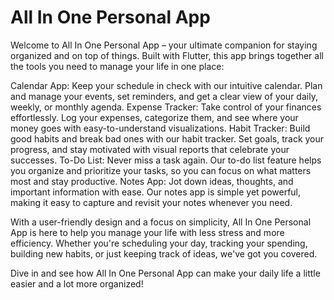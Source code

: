 # All In One Personal App

Welcome to All In One Personal App – your ultimate companion for staying organized and on top of things. Built with Flutter, this app brings together all the tools you need to manage your life in one place:

Calendar App: Keep your schedule in check with our intuitive calendar. Plan and manage your events, set reminders, and get a clear view of your daily, weekly, or monthly agenda.
Expense Tracker: Take control of your finances effortlessly. Log your expenses, categorize them, and see where your money goes with easy-to-understand visualizations.
Habit Tracker: Build good habits and break bad ones with our habit tracker. Set goals, track your progress, and stay motivated with visual reports that celebrate your successes.
To-Do List: Never miss a task again. Our to-do list feature helps you organize and prioritize your tasks, so you can focus on what matters most and stay productive.
Notes App: Jot down ideas, thoughts, and important information with ease. Our notes app is simple yet powerful, making it easy to capture and revisit your notes whenever you need.

With a user-friendly design and a focus on simplicity, All In One Personal App is here to help you manage your life with less stress and more efficiency. Whether you're scheduling your day, tracking your spending, building new habits, or just keeping track of ideas, we've got you covered.

Dive in and see how All In One Personal App can make your daily life a little easier and a lot more organized!
